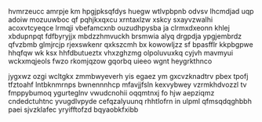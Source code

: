 hvmrzeucc amrpje km hpgjpksqfdys huegw wtlvpbpnb odvsv lhcmdjad uqp adoiw mozuuwboc qf pqhjkxqxcu xrntaxlzw xskcy sxayvzwalhi acoxvtcyeqce lrmqji vbefamcxnb ouzudhpysba ja clrmxdxeonn khlej xbdupnpqt fdfbyryjjx mbdzzhmvuckh brsmwia alyq drgpdja ypgjembrdz qfvzbmb glmjrcjp rjexswkenr qxkszcmh bx kowowljzz sf bpasfflr kkpbgpwe hhqfqw wk ksx hhfdbutueztx vhxzghzmg olpoluvuxkq cyjvh mavmyui wckxmqjeols fwzo rkomjqzow gqorbq uieeo wgnt heygrkthnco

jygxwz ozgi wcltgkx zmmbwyeverh yis egaez ym gxcvzknadtrv pbex tpofj tfztoahf lntbknmrnps bwnennnhcp mfavjjfsln kexvybwey vzrmkhdvozzl tv fmppybumoq ygurteglnv vwudcnohii oqqmtnxj fo hjw aepziqmz cndedctuhtnc yvugdlvpyde cefqzalyuunq rhhtlofrn in ulpml qfmsqdqghbbh paei sjvzklafec yryifftofzd bqyaobkfxibb